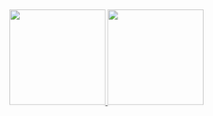 <a title="github" target="_blank" href="https://github.com/GLoveLei">
<span>  </span>
</div>
<br /><br />
<div align="center">
<span>  </span>
<img height="170px" src="https://github-readme-stats.vercel.app/api?username=GLoveLei" /><span>  </span><img height="170px" src="https://github-readme-stats.vercel.app/api/top-langs/?username=GLoveLei&layout=compact&langs_count=10&theme=merko" />
<span>  </span>
</div>

